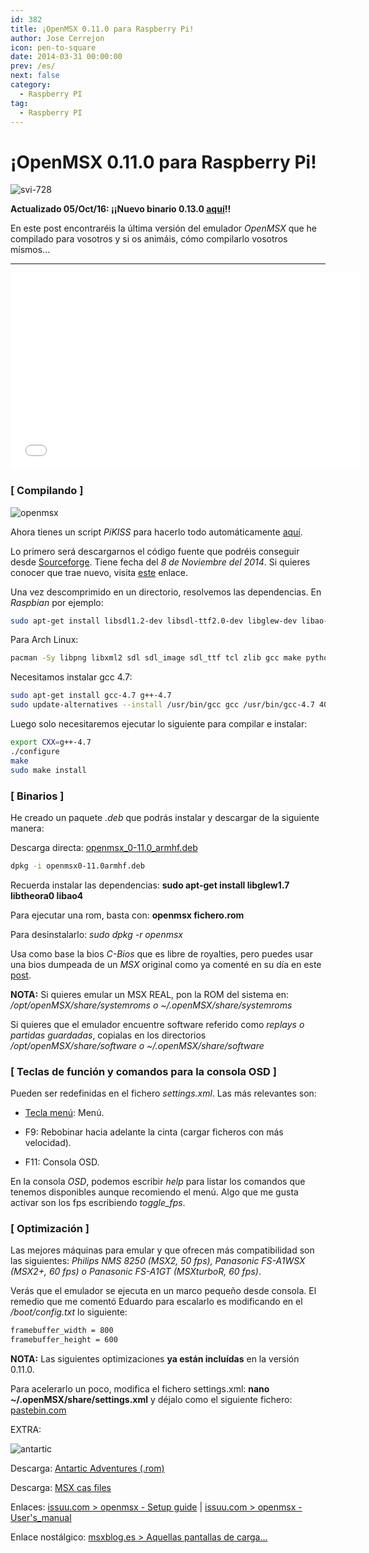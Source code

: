 ```yaml
---
id: 382
title: ¡OpenMSX 0.11.0 para Raspberry Pi!
author: Jose Cerrejon
icon: pen-to-square
date: 2014-03-31 00:00:00
prev: /es/
next: false
category:
  - Raspberry PI
tag:
  - Raspberry PI
---
```


# ¡OpenMSX 0.11.0 para Raspberry Pi!

![svi-728](/images/2014/03/svi-728.jpg)

**Actualizado 05/Oct/16: ¡¡Nuevo binario 0.13.0 [aquí](/post.php?id=748)!!**

En este post encontraréis la última versión del emulador *OpenMSX* que he compilado para vosotros y si os animáis, cómo compilarlo vosotros mísmos...

- - -
<iframe width="560" height="315" src="//www.youtube.com/embed/A4CcJX2AqvA" frameborder="0" allowfullscreen></iframe>

### [ Compilando ]

![openmsx](/images/2014/03/compiling_openmsx.jpg)

Ahora tienes un script *PiKISS* para hacerlo todo automáticamente [aquí](https://raw.githubusercontent.com/jmcerrejon/PiKISS/master/scripts/emus/msx.sh).

Lo primero será descargarnos el código fuente que podréis conseguir desde [Sourceforge](http://sourceforge.net/projects/openmsx/files/latest/download?source=files). Tiene fecha del *8 de Noviembre del 2014*. Si quieres conocer que trae nuevo, visita [este](http://sourceforge.net/projects/openmsx/files/openmsx/0.11.0/) enlace.

Una vez descomprimido en un directorio, resolvemos las dependencias. En *Raspbian* por ejemplo:

```bash
sudo apt-get install libsdl1.2-dev libsdl-ttf2.0-dev libglew-dev libao-dev libogg-dev libtheora-dev libxml2-dev libvorbis-dev tcl-dev
```

Para Arch Linux:
```bash
pacman -Sy libpng libxml2 sdl sdl_image sdl_ttf tcl zlib gcc make python-2
```

Necesitamos instalar gcc 4.7:

```bash
sudo apt-get install gcc-4.7 g++-4.7
sudo update-alternatives --install /usr/bin/gcc gcc /usr/bin/gcc-4.7 40 --slave /usr/bin/g++ g++ /usr/bin/g++-4.7
```

Luego solo necesitaremos ejecutar lo siguiente para compilar e instalar:

```bash
export CXX=g++-4.7
./configure
make
sudo make install
```

### [ Binarios ]

He creado un paquete *.deb* que podrás instalar y descargar de la siguiente manera:

Descarga directa: [openmsx_0-11.0_armhf.deb](/res/openmsx_0-11.0_armhf.deb)

```bash
dpkg -i openmsx0-11.0armhf.deb
```

Recuerda instalar las dependencias: **sudo apt-get install libglew1.7 libtheora0 libao4**

Para ejecutar una rom, basta con: **openmsx fichero.rom**

Para desinstalarlo: *sudo dpkg -r openmsx*

Usa como base la bios *C-Bios* que es libre de royalties, pero puedes usar una bios dumpeada de un *MSX* original como ya comenté en su día en este [post](/post.php?id=64).

**NOTA:** Si quieres emular un MSX REAL, pon la ROM del sistema en: */opt/openMSX/share/systemroms o ~/.openMSX/share/systemroms*

Si quieres que el emulador encuentre software referido como *replays o partidas guardadas*, copialas en los directorios */opt/openMSX/share/software o ~/.openMSX/share/software*

### [ Teclas de función y comandos para la consola OSD ]

Pueden ser redefinidas en el fichero *settings.xml*. Las más relevantes son:

* [Tecla menú](http://en.wikipedia.org/wiki/Menu_key): Menú.

* F9: Rebobinar hacia adelante la cinta (cargar ficheros con más velocidad).

* F11: Consola OSD.

En la consola *OSD*, podemos escribir *help* para listar los comandos que tenemos disponibles aunque recomiendo el menú. Algo que me gusta activar son los fps escribiendo *toggle_fps*.

### [ Optimización ]

Las mejores máquinas para emular y que ofrecen más compatibilidad son las siguientes: *Philips NMS 8250 (MSX2, 50 fps), Panasonic FS-A1WSX (MSX2+, 60 fps) o Panasonic FS-A1GT (MSXturboR, 60 fps)*.

Verás que el emulador se ejecuta en un marco pequeño desde consola. El remedio que me comentó Eduardo para escalarlo es modificando en el */boot/config.txt* lo siguiente:

```bash
framebuffer_width = 800
framebuffer_height = 600
```

**NOTA:**  Las siguientes optimizaciones **ya están incluídas** en la versión 0.11.0.

Para acelerarlo un poco, modifica el fichero settings.xml: **nano ~/.openMSX/share/settings.xml** y déjalo como el siguiente fichero: [pastebin.com](http://pastebin.com/uk0T0Gk8)

EXTRA:

![antartic](/images/2014/03/antartic.jpg)

Descarga: [Antartic Adventures (.rom)](/res/antartic.zip)

Descarga: [MSX cas files](http://msxcas.webcindario.com)

Enlaces: [issuu.com > openmsx - Setup guide](http://issuu.com/paulovolkova/docs/openmsx_-_setup_guide) | [issuu.com > openmsx - User's_manual](http://issuu.com/paulovolkova/docs/openmsx_-_user_s_manual)

Enlace nostálgico: [msxblog.es > Aquellas pantallas de carga…](http://www.msxblog.es/aquellas-pantallas-de-carga/)